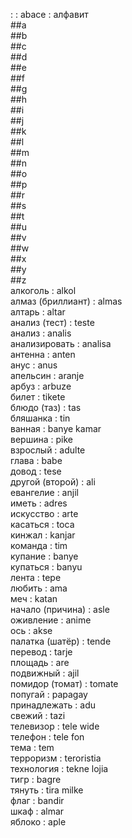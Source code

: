 : : abace : алфавит  
##a  
##b  
##c  
##d  
##e  
##f  
##g  
##h  
##i  
##j  
##k  
##l  
##m  
##n  
##o  
##p  
##r  
##s  
##t  
##u  
##v  
##w  
##x  
##y  
##z  
алкоголь : alkol  
алмаз (бриллиант) : almas  
алтарь : altar  
анализ (тест) : teste  
анализ : analis  
анализировать : analisa  
антенна : anten  
анус : anus  
апельсин : aranje  
арбуз : arbuze  
билет : tikete  
блюдо (таз) : tas  
бляшанка : tin  
ванная : banye kamar  
вершина : pike  
взрослый : adulte  
глава : babe  
довод : tese  
другой (второй) : ali  
евангелие : anjil  
иметь : adres  
искусство : arte  
касаться : toca  
кинжал : kanjar  
команда : tim  
купание : banye  
купаться : banyu  
лента : tepe  
любить : ama  
меч : katan  
начало (причина) : asle  
оживление : anime  
ось : akse  
палатка (шатёр) : tende  
перевод : tarje  
площадь : are  
подвижный : ajil  
помидор (томат) : tomate  
попугай : papagay  
принадлежать : adu  
свежий : tazi  
телевизор : tele wide  
телефон : tele fon  
тема : tem  
терроризм : teroristia  
технология : tekne lojia  
тигр : bagre  
тянуть : tira milke  
флаг : bandir  
шкаф : almar  
яблоко : aple  
